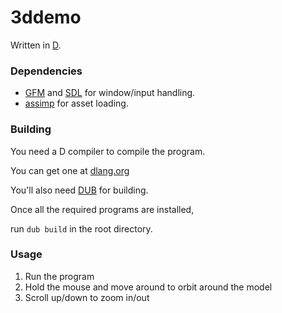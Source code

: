 # 3ddemo
Written in [D](https://dlang.org).

### Dependencies
+ [GFM](https://github.com/d-gamedev-team/gfm) and [SDL](http://libsdl.org/) for window/input handling.
+ [assimp](https://github.com/assimp/assimp) for asset loading.

### Building
You need a D compiler to compile the program.

You can get one at [dlang.org](http://dlang.org/download.html)

You'll also need [DUB](https://github.com/D-Programming-Language/dub) for building.

Once all the required programs are installed,

run `dub build` in the root directory.

### Usage
1. Run the program
2. Hold the mouse and move around to orbit around the model
3. Scroll up/down to zoom in/out
